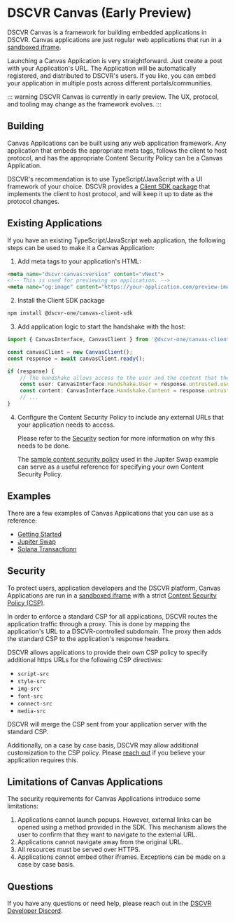 # DSCVR Canvas (Early Preview)

DSCVR Canvas is a framework for building embedded applications in DSCVR. Canvas applications are just regular web applications that run in a [sandboxed iframe](https://developer.mozilla.org/en-US/docs/Web/HTML/Element/iframe#sandbox). 

Launching a Canvas Application is very straightforward. Just create a post with your Application's URL. The Application will be automatically registered, and distributed to DSCVR's users. If you like, you can embed your application in multiple posts across different portals/communities.

::: warning
DSCVR Canvas is currently in early preview. The UX, protocol, and tooling may change as the framework evolves.
:::
 
## Building

Canvas Applications can be built using any web application framework. Any application that embeds the appropriate meta tags, follows the client to host protocol, and has the appropriate Content Security Policy can be a Canvas Application.

DSCVR's recommendation is to use TypeScript/JavaScript with a UI framework of your choice. DSCVR provides a [Client SDK package](https://www.npmjs.com/package/@dscvr-one/canvas-client-sdk) that implements the client to host protocol, and will keep it up to date as the protocol changes.

## Existing Applications

If you have an existing TypeScript/JavaScript web application, the following steps can be used to make it a Canvas Application:

1. Add meta tags to your application's HTML:

```html
<meta name="dscvr:canvas:version" content="vNext">
<!-- This is used for previewing an application. -->
<meta name="og:image" content="https://your-application.com/preview-image.png">
```

2. Install the Client SDK package

```bash
npm install @dscvr-one/canvas-client-sdk
```

3. Add application logic to start the handshake with the host:

```typescript
import { CanvasInterface, CanvasClient } from '@dscvr-one/canvas-client-sdk';

const canvasClient = new CanvasClient();
const response = await canvasClient.ready();

if (response) {
    // The handshake allows access to the user and the content that the application is embedded in.
    const user: CanvasInterface.Handshake.User = response.untrusted.user;
    const content: CanvasInterface.Handshake.Content = response.untrusted.content;
    // ...
}
```

4. Configure the Content Security Policy to include any external URLs that your application needs to access. 
   
   Please refer to the [Security](#security) section for more information on why this needs to be done. 
   
   The [sample content security policy](https://github.com/dscvr-one/dscvr-canvas/blob/main/examples/jupiter-swap/vercel.json#L8) used in the Jupiter Swap example can serve as a useful reference for specifying your own Content Security Policy.

## Examples

There are a few examples of Canvas Applications that you can use as a reference:

- [Getting Started](https://github.com/dscvr-one/dscvr-canvas/tree/main/examples/getting-started)
- [Jupiter Swap](https://github.com/dscvr-one/dscvr-canvas/tree/main/examples/jupiter-swap)
- [Solana Transactionn](https://github.com/dscvr-one/dscvr-canvas/tree/main/examples/transaction)

## Security

To protect users, application developers and the DSCVR platform, Canvas Applications are run in a [sandboxed iframe](https://developer.mozilla.org/en-US/docs/Web/HTML/Element/iframe#sandbox) with a strict [Content Security Policy (CSP)](https://developer.mozilla.org/en-US/docs/Web/HTTP/CSP). 

In order to enforce a standard CSP for all applications, DSCVR routes the application traffic through a proxy. This is done by mapping the application's URL to a DSCVR-controlled subdomain. The proxy then adds the standard CSP to the application's response headers.
 
DSCVR allows applications to provide their own CSP policy to specify additional https URLs for the following CSP directives:

- `script-src`
- `style-src`
- `img-src'`
- `font-src`
- `connect-src`
- `media-src`

DSCVR will merge the CSP sent from your application server with the standard CSP.

Additionally, on a case by case basis, DSCVR may allow additional customization to the CSP policy. Please [reach out](#questions) if you believe your application requires this.

## Limitations of Canvas Applications

The security requirements for Canvas Applications introduce some limitations:

1. Applications cannot launch popups. However, external links can be opened using a method provided in the SDK. This mechanism allows the user to confirm that they want to navigate to the external URL.
2. Applications cannot navigate away from the original URL.
3. All resources must be served over HTTPS.
4. Applications cannot embed other iframes. Exceptions can be made on a case by case basis.

## Questions

If you have any questions or need help, please reach out in the [DSCVR Developer Discord](https://discord.gg/DX4CaFph3s).